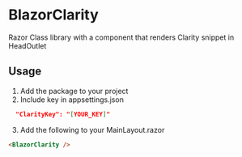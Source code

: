 # BlazorClarity
Razor Class library with a component that renders Clarity snippet in HeadOutlet

## Usage
1. Add the package to your project
2. Include key in appsettings.json
```json
  "ClarityKey": "[YOUR_KEY]"
```
3. Add the following to your MainLayout.razor
```html
<BlazorClarity />
```